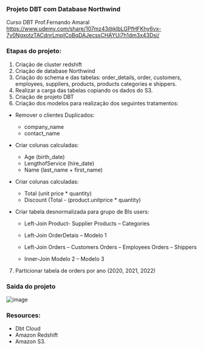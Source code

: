 ### Projeto DBT com Database Northwind

Curso DBT Prof.Fernando Amaral
https://www.udemy.com/share/107mz43@klbLGPfHFKhy6vx-7y0NgxotzTACdnrLmpICoBqDAJecssCHAYUi7h1dm3x43Dsi/

### Etapas do projeto:
1. Criação de cluster redshift
2. Criação de database Northwind
3. Criação do schema e das tabelas: order_details, order, customers, employees, suppliers, products, products categories e shippers.
4. Realizar a carga das tabelas copiando os dados do S3.
5. Criação de projeto DBT
6. Criação dos modelos para realização dos seguintes tratamentos:

- Remover o clientes Duplicados:
  - company_name
  - contact_name

- Criar colunas calculadas: 
  - Age (birth_date)
  - LengthofService (hire_date)
  - Name (last_name + first_name)

- Criar colunas calculadas: 
  - Total (unit price * quantity)
  - Discount (Total - (product.unitprice * quantity)
 
- Criar tabela desnormalizada para grupo de BIs users:

    - Left-Join 
        Product- Supplier
        Products – Categories
      
    - Left-Join OrderDetais – Modelo 1
    
    - Left-Join 
        Orders – Customers
        Orders – Employees
        Orders – Shippers
        
    - Inner-Join 
        Modelo 2 – Modelo 3

7. Particionar tabela de orders por ano (2020, 2021, 2022)

### Saida do projeto

![image](https://user-images.githubusercontent.com/68425961/198371794-24b76a4e-792d-451c-a789-7aea1d659355.png)


### Resources:
- Dbt Cloud
- Amazon Redshift
- Amazon S3.
